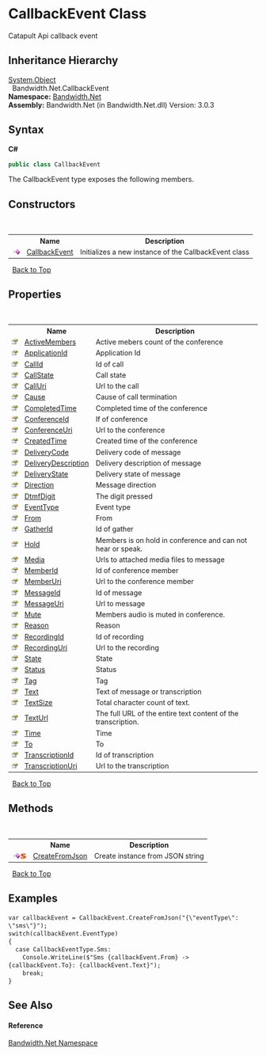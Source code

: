 ﻿# CallbackEvent Class
 

Catapult Api callback event


## Inheritance Hierarchy
<a href="http://msdn2.microsoft.com/en-us/library/e5kfa45b" target="_blank">System.Object</a><br />&nbsp;&nbsp;Bandwidth.Net.CallbackEvent<br />
**Namespace:**&nbsp;<a href ="N_Bandwidth_Net.md">Bandwidth.Net</a><br />**Assembly:**&nbsp;Bandwidth.Net (in Bandwidth.Net.dll) Version: 3.0.3

## Syntax

**C#**<br />
``` C#
public class CallbackEvent
```

The CallbackEvent type exposes the following members.


## Constructors
&nbsp;<table><tr><th></th><th>Name</th><th>Description</th></tr><tr><td>![Public method](media/pubmethod.gif "Public method")</td><td><a href ="M_Bandwidth_Net_CallbackEvent__ctor.md">CallbackEvent</a></td><td>
Initializes a new instance of the CallbackEvent class</td></tr></table>&nbsp;
<a href="#callbackevent-class">Back to Top</a>

## Properties
&nbsp;<table><tr><th></th><th>Name</th><th>Description</th></tr><tr><td>![Public property](media/pubproperty.gif "Public property")</td><td><a href ="P_Bandwidth_Net_CallbackEvent_ActiveMembers.md">ActiveMembers</a></td><td>
Active mebers count of the conference</td></tr><tr><td>![Public property](media/pubproperty.gif "Public property")</td><td><a href ="P_Bandwidth_Net_CallbackEvent_ApplicationId.md">ApplicationId</a></td><td>
Application Id</td></tr><tr><td>![Public property](media/pubproperty.gif "Public property")</td><td><a href ="P_Bandwidth_Net_CallbackEvent_CallId.md">CallId</a></td><td>
Id of call</td></tr><tr><td>![Public property](media/pubproperty.gif "Public property")</td><td><a href ="P_Bandwidth_Net_CallbackEvent_CallState.md">CallState</a></td><td>
Call state</td></tr><tr><td>![Public property](media/pubproperty.gif "Public property")</td><td><a href ="P_Bandwidth_Net_CallbackEvent_CallUri.md">CallUri</a></td><td>
Url to the call</td></tr><tr><td>![Public property](media/pubproperty.gif "Public property")</td><td><a href ="P_Bandwidth_Net_CallbackEvent_Cause.md">Cause</a></td><td>
Cause of call termination</td></tr><tr><td>![Public property](media/pubproperty.gif "Public property")</td><td><a href ="P_Bandwidth_Net_CallbackEvent_CompletedTime.md">CompletedTime</a></td><td>
Completed time of the conference</td></tr><tr><td>![Public property](media/pubproperty.gif "Public property")</td><td><a href ="P_Bandwidth_Net_CallbackEvent_ConferenceId.md">ConferenceId</a></td><td>
If of conference</td></tr><tr><td>![Public property](media/pubproperty.gif "Public property")</td><td><a href ="P_Bandwidth_Net_CallbackEvent_ConferenceUri.md">ConferenceUri</a></td><td>
Url to the conference</td></tr><tr><td>![Public property](media/pubproperty.gif "Public property")</td><td><a href ="P_Bandwidth_Net_CallbackEvent_CreatedTime.md">CreatedTime</a></td><td>
Created time of the conference</td></tr><tr><td>![Public property](media/pubproperty.gif "Public property")</td><td><a href ="P_Bandwidth_Net_CallbackEvent_DeliveryCode.md">DeliveryCode</a></td><td>
Delivery code of message</td></tr><tr><td>![Public property](media/pubproperty.gif "Public property")</td><td><a href ="P_Bandwidth_Net_CallbackEvent_DeliveryDescription.md">DeliveryDescription</a></td><td>
Delivery description of message</td></tr><tr><td>![Public property](media/pubproperty.gif "Public property")</td><td><a href ="P_Bandwidth_Net_CallbackEvent_DeliveryState.md">DeliveryState</a></td><td>
Delivery state of message</td></tr><tr><td>![Public property](media/pubproperty.gif "Public property")</td><td><a href ="P_Bandwidth_Net_CallbackEvent_Direction.md">Direction</a></td><td>
Message direction</td></tr><tr><td>![Public property](media/pubproperty.gif "Public property")</td><td><a href ="P_Bandwidth_Net_CallbackEvent_DtmfDigit.md">DtmfDigit</a></td><td>
The digit pressed</td></tr><tr><td>![Public property](media/pubproperty.gif "Public property")</td><td><a href ="P_Bandwidth_Net_CallbackEvent_EventType.md">EventType</a></td><td>
Event type</td></tr><tr><td>![Public property](media/pubproperty.gif "Public property")</td><td><a href ="P_Bandwidth_Net_CallbackEvent_From.md">From</a></td><td>
From</td></tr><tr><td>![Public property](media/pubproperty.gif "Public property")</td><td><a href ="P_Bandwidth_Net_CallbackEvent_GatherId.md">GatherId</a></td><td>
Id of gather</td></tr><tr><td>![Public property](media/pubproperty.gif "Public property")</td><td><a href ="P_Bandwidth_Net_CallbackEvent_Hold.md">Hold</a></td><td>
Members is on hold in conference and can not hear or speak.</td></tr><tr><td>![Public property](media/pubproperty.gif "Public property")</td><td><a href ="P_Bandwidth_Net_CallbackEvent_Media.md">Media</a></td><td>
Urls to attached media files to message</td></tr><tr><td>![Public property](media/pubproperty.gif "Public property")</td><td><a href ="P_Bandwidth_Net_CallbackEvent_MemberId.md">MemberId</a></td><td>
Id of conference member</td></tr><tr><td>![Public property](media/pubproperty.gif "Public property")</td><td><a href ="P_Bandwidth_Net_CallbackEvent_MemberUri.md">MemberUri</a></td><td>
Url to the conference member</td></tr><tr><td>![Public property](media/pubproperty.gif "Public property")</td><td><a href ="P_Bandwidth_Net_CallbackEvent_MessageId.md">MessageId</a></td><td>
Id of message</td></tr><tr><td>![Public property](media/pubproperty.gif "Public property")</td><td><a href ="P_Bandwidth_Net_CallbackEvent_MessageUri.md">MessageUri</a></td><td>
Url to message</td></tr><tr><td>![Public property](media/pubproperty.gif "Public property")</td><td><a href ="P_Bandwidth_Net_CallbackEvent_Mute.md">Mute</a></td><td>
Members audio is muted in conference.</td></tr><tr><td>![Public property](media/pubproperty.gif "Public property")</td><td><a href ="P_Bandwidth_Net_CallbackEvent_Reason.md">Reason</a></td><td>
Reason</td></tr><tr><td>![Public property](media/pubproperty.gif "Public property")</td><td><a href ="P_Bandwidth_Net_CallbackEvent_RecordingId.md">RecordingId</a></td><td>
Id of recording</td></tr><tr><td>![Public property](media/pubproperty.gif "Public property")</td><td><a href ="P_Bandwidth_Net_CallbackEvent_RecordingUri.md">RecordingUri</a></td><td>
Url to the recording</td></tr><tr><td>![Public property](media/pubproperty.gif "Public property")</td><td><a href ="P_Bandwidth_Net_CallbackEvent_State.md">State</a></td><td>
State</td></tr><tr><td>![Public property](media/pubproperty.gif "Public property")</td><td><a href ="P_Bandwidth_Net_CallbackEvent_Status.md">Status</a></td><td>
Status</td></tr><tr><td>![Public property](media/pubproperty.gif "Public property")</td><td><a href ="P_Bandwidth_Net_CallbackEvent_Tag.md">Tag</a></td><td>
Tag</td></tr><tr><td>![Public property](media/pubproperty.gif "Public property")</td><td><a href ="P_Bandwidth_Net_CallbackEvent_Text.md">Text</a></td><td>
Text of message or transcription</td></tr><tr><td>![Public property](media/pubproperty.gif "Public property")</td><td><a href ="P_Bandwidth_Net_CallbackEvent_TextSize.md">TextSize</a></td><td>
Total character count of text.</td></tr><tr><td>![Public property](media/pubproperty.gif "Public property")</td><td><a href ="P_Bandwidth_Net_CallbackEvent_TextUrl.md">TextUrl</a></td><td>
The full URL of the entire text content of the transcription.</td></tr><tr><td>![Public property](media/pubproperty.gif "Public property")</td><td><a href ="P_Bandwidth_Net_CallbackEvent_Time.md">Time</a></td><td>
Time</td></tr><tr><td>![Public property](media/pubproperty.gif "Public property")</td><td><a href ="P_Bandwidth_Net_CallbackEvent_To.md">To</a></td><td>
To</td></tr><tr><td>![Public property](media/pubproperty.gif "Public property")</td><td><a href ="P_Bandwidth_Net_CallbackEvent_TranscriptionId.md">TranscriptionId</a></td><td>
Id of transcription</td></tr><tr><td>![Public property](media/pubproperty.gif "Public property")</td><td><a href ="P_Bandwidth_Net_CallbackEvent_TranscriptionUri.md">TranscriptionUri</a></td><td>
Url to the transcription</td></tr></table>&nbsp;
<a href="#callbackevent-class">Back to Top</a>

## Methods
&nbsp;<table><tr><th></th><th>Name</th><th>Description</th></tr><tr><td>![Public method](media/pubmethod.gif "Public method")![Static member](media/static.gif "Static member")</td><td><a href ="M_Bandwidth_Net_CallbackEvent_CreateFromJson.md">CreateFromJson</a></td><td>
Create instance from JSON string</td></tr></table>&nbsp;
<a href="#callbackevent-class">Back to Top</a>

## Examples

```
var callbackEvent = CallbackEvent.CreateFromJson("{\"eventType\": \"sms\"}");
switch(callbackEvent.EventType)
{
  case CallbackEventType.Sms:
    Console.WriteLine($"Sms {callbackEvent.From} -> {callbackEvent.To}: {callbackEvent.Text}");
    break;
}
```


## See Also


#### Reference
<a href ="N_Bandwidth_Net.md">Bandwidth.Net Namespace</a><br />